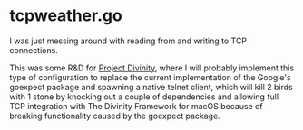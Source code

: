 # tcpweather.go

I was just messing around with reading from and writing to TCP connections.

This was some R&D for [Project Divinity](https://github.com/HDN-1D10T/divinity), where I will probably implement this type of configuration
to replace the current implementation of the Google's goexpect package and spawning a native telnet client, which will kill 2 birds with 1 stone
by knocking out a couple of dependencies and allowing full TCP integration with The Divinity Framework for macOS because of breaking functionality
caused by the goexpect package. 
